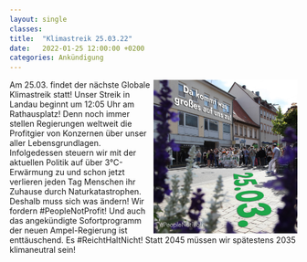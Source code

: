 ```yaml
---
layout: single
classes: 
title:  "Klimastreik 25.03.22"
date:   2022-01-25 12:00:00 +0200
categories: Ankündigung
---
```


<img src="assets/images/GK 25.03.22/SharePic GK 25.3..png" alt="SharePic Klimastreik 25.3" style="float:right;" height="50%" width="50%">

Am 25.03. findet der nächste Globale Klimastreik statt! Unser Streik in Landau beginnt um 12:05 Uhr am Rathausplatz! Denn noch immer stellen Regierungen weltweit die Profitgier von Konzernen über unser aller Lebensgrundlagen. Infolgedessen steuern wir mit der aktuellen Politik auf über 3°C-Erwärmung zu und schon jetzt verlieren jeden Tag Menschen ihr Zuhause durch Naturkatastrophen. Deshalb muss sich was ändern! Wir fordern #PeopleNotProfit! Und auch das angekündigte Sofortprogramm der neuen Ampel-Regierung ist enttäuschend. Es #ReichtHaltNicht! Statt 2045 müssen wir spätestens 2035 klimaneutral sein!
